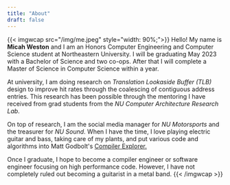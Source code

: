 ```yaml
---
title: "About"
draft: false
---
```


{{< imgwcap src="/img/me.jpeg" style="width: 90%;">}}
Hello! My name is **Micah Weston** and I am an Honors Computer Engineering and Computer Science student at Northeastern University. I will be graduating May 2023 with a Bachelor of Science and two co-ops. After that I will complete a Master of Science in Computer Science within a year.

At university, I am doing research on _Translation Lookaside Buffer (TLB)_ design to improve hit rates through the coalescing of contiguous address entries. This research has been possible through the mentoring I have received from grad students from the _NU Computer Architecture Research Lab_. 

On top of research, I am the social media manager for _NU Motorsports_ and the treasurer for _NU Sound_. When I have the time, I love playing electric guitar and bass, taking care of my plants, and put various code and algorithms into Matt Godbolt\'s [Compiler Explorer.](https://godbolt.org/ "Compiler Explorer")

Once I graduate, I hope to become a compiler engineer or software engineer focusing on high performance code. However, I have not completely ruled out becoming a guitarist in a metal band.
{{< /imgwcap >}}
